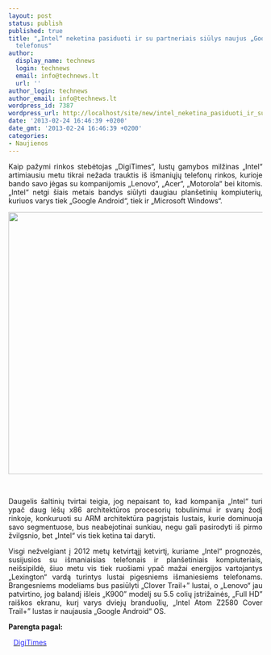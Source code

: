 ```yaml
---
layout: post
status: publish
published: true
title: "„Intel“ neketina pasiduoti ir su partneriais siūlys naujus „Google Android“
  telefonus"
author:
  display_name: technews
  login: technews
  email: info@technews.lt
  url: ''
author_login: technews
author_email: info@technews.lt
wordpress_id: 7387
wordpress_url: http://localhost/site/new/intel_neketina_pasiduoti_ir_su_partneriais_siulys_naujus_google_android_telefonus/
date: '2013-02-24 16:46:39 +0200'
date_gmt: '2013-02-24 16:46:39 +0200'
categories:
- Naujienos
---
```

<p style="text-align:justify">Kaip pažymi rinkos stebėtojas „DigiTimes“, lustų gamybos milžinas „Intel“ artimiausiu metu tikrai nežada trauktis iš išmaniųjų telefonų rinkos, kurioje bando savo jėgas su kompanijomis „Lenovo“, „Acer“, „Motorola“ bei kitomis. „Intel“ netgi šiais metais bandys siūlyti daugiau planšetinių kompiuterių, kuriuos varys tiek „Google Android“, tiek ir „Microsoft Windows“.</p>
<p style="text-align:center"> <a target="blank" href="http://www.technologijos.lt/upload/image/n/technologijos/gsm/S-31355/intelandroid.jpg"><img alt="" src="http://www.technologijos.lt/upload/image/n/technologijos/gsm/S-31355/1-intelandroid.jpg" style="width: 520px;" /></a></p>
<div style="text-align:center"> <strong></strong><br/><em></em></div>
<div style="text-align:justify"><!--[if gte mso 9]><![endif]--><!--[if gte mso 9]><xml></p>
<p>  Normal<br />
  0</p>
<p>  false<br />
  false<br />
  false</p>
<p>  EN-US<br />
  X-NONE<br />
  X-NONE</p>
<p></xml><![endif]--><!--[if gte mso 9]><![endif]--><!--[if gte mso 10]></p>
<style>
 /* Style Definitions */<br />
 table.MsoNormalTable<br />
	{mso-style-name:"Table Normal";<br />
	mso-style-parent:"";<br />
	line-height:115%;<br />
	font-size:11.0pt;"Calibri","sans-serif";}<br />
</style>
<p><![endif]--></p>
<p><span>Daugelis šaltinių tvirtai teigia, jog nepaisant to, kad kompanija &bdquo;Intel&ldquo; turi ypač daug lėšų x86 architektūros procesorių tobulinimui ir svarų žodį rinkoje, konkuruoti su ARM architektūra pagrįstais lustais, kurie dominuoja savo segmentuose, bus neabejotinai sunkiau, negu gali pasirodyti iš pirmo žvilgsnio, bet </span><span>&bdquo;Intel&ldquo; vis tiek ketina tai daryti.<br /></span></p>
<p><span>Visgi nežvelgiant į 2012 metų ketvirtąjį ketvirtį, kuriame &bdquo;Intel&ldquo; prognozės, susijusios su išmaniaisias telefonais ir planšetiniais kompiuteriais, neišsipildė, šiuo metu vis tiek ruošiami ypač mažai energijos vartojantys &bdquo;Lexington&ldquo; vardą turintys lustai pigesniems išmaniesiems telefonams. Brangesniems modeliams bus pasiūlyti &bdquo;Clover Trail+&rdquo; lustai, o &bdquo;Lenovo&ldquo; jau patvirtino, jog balandį išleis &bdquo;K900&rdquo; modelį su 5.5 colių įstrižainės, </span><span>&bdquo;Full HD&rdquo; raiškos</span><span> ekranu, kurį varys dviejų branduolių, &bdquo;Intel Atom Z2580 Cover Trail+&rdquo; lustas ir naujausia &bdquo;Google Android&ldquo; OS.</span></p>
</div>
<p><strong>Parengta pagal:</strong></p>
<p style="margin:0px 0px 0px 10px"><a target="blank" href="http://www.digitimes.com/news/a20130222PD209.html"><span style="color:#2E2EFE">DigiTimes</span></a></p>
